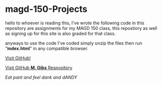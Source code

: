 # magd-150-Projects

hello to whoever is reading this,
I've wrote the following code in this repository are assignments for my MAGD 150 class,
this repostiory as well as signing up for this site is also graded for that class.

anyways to use the code I've coded simply unzip the files then run "**index.html**" in any compatible browser.



[Visit GitHub!](www.github.com)

[Visit GitHub **M. Gibs** Respository](https://github.com/Icekingofmemes/magd-150-Projects)

_Eat pant and feel dank and dANDY_
